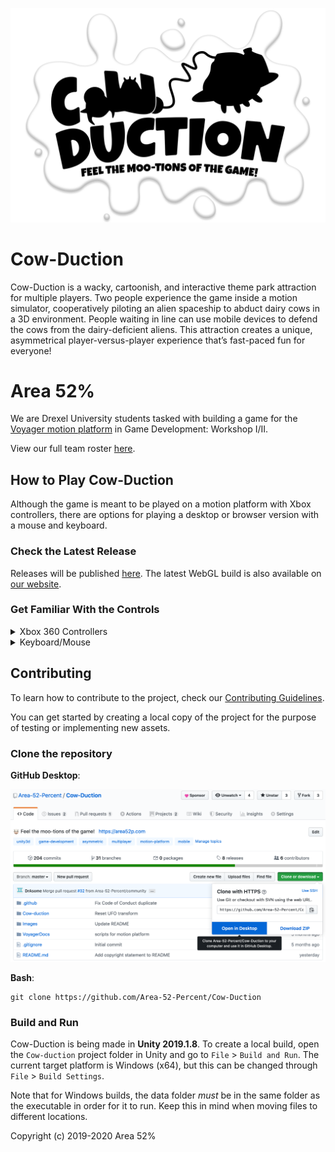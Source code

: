![Cow-Duction logo](Images/cow-duction-logo.png)

# Cow-Duction

Cow-Duction is a wacky, cartoonish, and interactive theme park attraction for multiple players. Two people experience the game inside a motion simulator, cooperatively piloting an alien spaceship to abduct dairy cows in a 3D environment. People waiting in line can use mobile devices to defend the cows from the dairy-deficient aliens. This attraction creates a unique, asymmetrical player-versus-player experience that’s fast-paced fun for everyone!

# Area 52%

We are Drexel University students tasked with building a game for the [Voyager motion platform](https://vimeo.com/mosimlab) in Game Development: Workshop I/II.

View our full team roster [here](https://www.area52p.com/team).

## How to Play Cow-Duction

Although the game is meant to be played on a motion platform with Xbox controllers, there are options for playing a desktop or browser version with a mouse and keyboard.

### Check the Latest Release

Releases will be published [here](https://github.com/kadeo13/Area52Percent/releases).
The latest WebGL build is also available on [our website](https://www.area52p.com/play).

### Get Familiar With the Controls

<details>
  <summary> Xbox 360 Controllers </summary>
  <p>
    <img src="Images/joystick-controls.png" alt="Joystick controls">
  </p>
</details>

<details>
  <summary> Keyboard/Mouse </summary>

* `W` Move forward
* `A` Move left
* `S` Move backward
* `D` Move right

* `Z` Move upward
* `C` Move downward
  
* `UpArrow`    Turn camera upward
* `LeftArrow`  Turn camera left
* `DownArrow`  Turn camera downward
* `RightArrow` Turn camera right
  
* `Q`          Roll camera left
* `E`          Roll camera right
  
* `F` Activate cloak ability
  
* `Mouse`  Control reticle on screen
* `Mouse0` Shoot grappling hook
  
* `Space`  Release cow or farmer (if grappled)
* `V`      Pull cow (if grappled)
* `B`      Push cow (if grappled)
</details>

## Contributing

To learn how to contribute to the project, check our [Contributing Guidelines](.github/CONTRIBUTING.md).

You can get started by creating a local copy of the project for the purpose of testing or implementing new assets.

### Clone the repository

**GitHub Desktop**:

![Image](Images/clone-repository-desktop.png)

**Bash**:

```shell
git clone https://github.com/Area-52-Percent/Cow-Duction
```

### Build and Run

Cow-Duction is being made in **Unity 2019.1.8**. To create a local build, open the `Cow-duction` project folder in Unity and go to `File` > `Build and Run`. The current target platform is Windows (x64), but this can be changed through `File` > `Build Settings`.

Note that for Windows builds, the data folder *must* be in the same folder as the executable in order for it to run. Keep this in mind when moving files to different locations.

Copyright (c) 2019-2020 Area 52%
